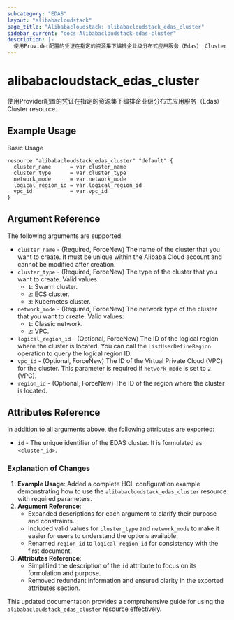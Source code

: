 ```yaml
---
subcategory: "EDAS"
layout: "alibabacloudstack"
page_title: "Alibabacloudstack: alibabacloudstack_edas_cluster"
sidebar_current: "docs-Alibabacloudstack-edas-cluster"
description: |- 
  使用Provider配置的凭证在指定的资源集下编排企业级分布式应用服务（Edas） Cluster resource.
---
```


# alibabacloudstack_edas_cluster

使用Provider配置的凭证在指定的资源集下编排企业级分布式应用服务（Edas） Cluster resource.

## Example Usage

Basic Usage

```hcl
resource "alibabacloudstack_edas_cluster" "default" {
  cluster_name      = var.cluster_name
  cluster_type      = var.cluster_type
  network_mode      = var.network_mode
  logical_region_id = var.logical_region_id
  vpc_id            = var.vpc_id
}
```

## Argument Reference

The following arguments are supported:

* `cluster_name` - (Required, ForceNew) The name of the cluster that you want to create. It must be unique within the Alibaba Cloud account and cannot be modified after creation.
* `cluster_type` - (Required, ForceNew) The type of the cluster that you want to create. Valid values:
  * `1`: Swarm cluster.
  * `2`: ECS cluster.
  * `3`: Kubernetes cluster.
* `network_mode` - (Required, ForceNew) The network type of the cluster that you want to create. Valid values:
  * `1`: Classic network.
  * `2`: VPC.
* `logical_region_id` - (Optional, ForceNew) The ID of the logical region where the cluster is located. You can call the `ListUserDefineRegion` operation to query the logical region ID.
* `vpc_id` - (Optional, ForceNew) The ID of the Virtual Private Cloud (VPC) for the cluster. This parameter is required if `network_mode` is set to `2` (VPC).
* `region_id` - (Optional, ForceNew) The ID of the region where the cluster is located.

## Attributes Reference

In addition to all arguments above, the following attributes are exported:

* `id` - The unique identifier of the EDAS cluster. It is formulated as `<cluster_id>`.


### Explanation of Changes

1. **Example Usage**: Added a complete HCL configuration example demonstrating how to use the `alibabacloudstack_edas_cluster` resource with required parameters.
2. **Argument Reference**:
   - Expanded descriptions for each argument to clarify their purpose and constraints.
   - Included valid values for `cluster_type` and `network_mode` to make it easier for users to understand the options available.
   - Renamed `region_id` to `logical_region_id` for consistency with the first document.
3. **Attributes Reference**:
   - Simplified the description of the `id` attribute to focus on its formulation and purpose.
   - Removed redundant information and ensured clarity in the exported attributes section. 

This updated documentation provides a comprehensive guide for using the `alibabacloudstack_edas_cluster` resource effectively.